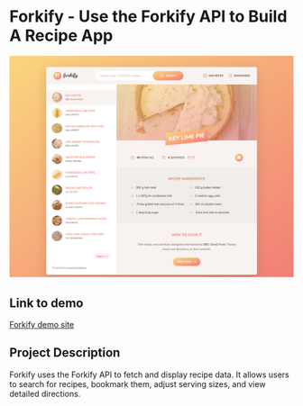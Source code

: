 # Forkify - Use the Forkify API to Build A Recipe App

![image](screenshots/forkify.png)

## Link to demo

[Forkify demo site](https://forkify-alun.netlify.app/)

## Project Description

Forkify uses the Forkify API to fetch and display recipe data. It allows users to search for recipes, bookmark them, adjust serving sizes, and view detailed directions.
